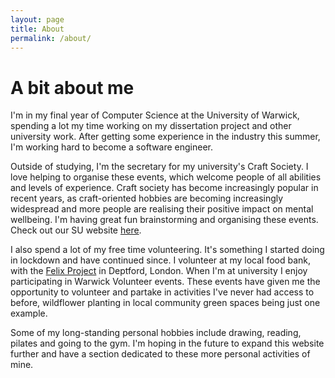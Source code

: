 ```yaml
---
layout: page
title: About
permalink: /about/
---
```


# A bit about me

I'm in my final year of Computer Science at the University of Warwick, spending a lot my time working on my dissertation project and other university work. After getting some experience in the industry this summer, I'm working hard to become a software engineer. 

Outside of studying, I'm the secretary for my university's Craft Society. I love helping to organise these events, which welcome people of all abilities and levels of experience. Craft society has become increasingly popular in recent years, as craft-oriented hobbies are becoming increasingly widespread and more people are realising their positive impact on mental wellbeing. I'm having great fun brainstorming and organising these events. Check out our SU website [here](https://www.warwicksu.com/societies-sports/societies/craft/).

I also spend a lot of my free time volunteering. It's something I started doing in lockdown and have continued since. I volunteer at my local food bank, with the [Felix Project](https://thefelixproject.org/?gclid=CjwKCAjwsfuYBhAZEiwA5a6CDLiFXQIhxy6hO8nWLHDeY9XtKc5I1epUlRqhyZVrHQD2zqxCOHGccxoC8msQAvD_BwE) in Deptford, London. When I'm at university I enjoy participating in Warwick Volunteer events. These events have given me the opportunity to volunteer and partake in activities I've never had access to before, wildflower planting in local community green spaces being just one example.

Some of my long-standing personal hobbies include drawing, reading, pilates and going to the gym. I'm hoping in the future to expand this website further and have a section dedicated to these more personal activities of mine.

